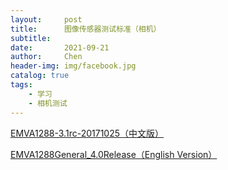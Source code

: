 ```yaml
---
layout:     post
title:      图像传感器测试标准（相机）
subtitle:   
date:       2021-09-21
author:     Chen
header-img: img/facebook.jpg
catalog: true
tags:
    - 学习
    - 相机测试
---
```


<p><a href="/about/files/EMVA1288-3.1rc-20171025.pdf" target="blank">EMVA1288-3.1rc-20171025（中文版）</a></p>

<p><a href="files/EMVA1288General_4.0Release.pdf" target="blank">EMVA1288General_4.0Release（English Version）</a></p>

